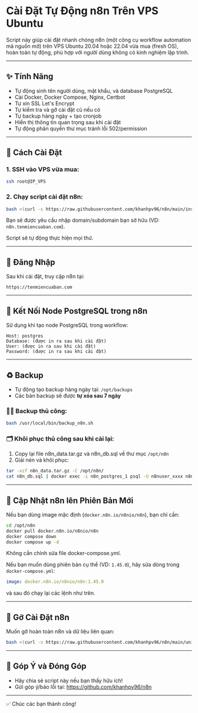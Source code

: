 # Cài Đặt Tự Động n8n Trên VPS Ubuntu

Script này giúp cài đặt nhanh chóng n8n (một công cụ workflow automation mã nguồn mở) trên VPS Ubuntu 20.04 hoặc 22.04 vừa mua (fresh OS), hoàn toàn tự động, phù hợp với người dùng không có kinh nghiệm lập trình.

---

## ✨ Tính Năng
- Tự động sinh tên người dùng, mật khẩu, và database PostgreSQL
- Cài Docker, Docker Compose, Nginx, Certbot
- Tự xin SSL Let's Encrypt
- Tự kiểm tra và gỡ cài đặt cũ nếu có
- Tự backup hàng ngày + tạo cronjob
- Hiển thị thông tin quan trọng sau khi cài đặt
- Tự động phân quyền thư mục tránh lỗi 502/permission

---

## 📄 Cách Cài Đặt

### 1. SSH vào VPS vừa mua:
```bash
ssh root@IP_VPS
```

### 2. Chạy script cài đặt n8n:
```bash
bash <(curl -s https://raw.githubusercontent.com/khanhpv96/n8n/main/install_n8n.sh)
```

Bạn sẽ được yêu cầu nhập domain/subdomain bạn sở hữu (VD: `n8n.tenmiencuaban.com`).

Script sẽ tự động thực hiện mọi thứ.

---

## 🚪 Đăng Nhập
Sau khi cài đặt, truy cập n8n tại:
```
https://tenmiencuaban.com
```

---

## 🧰 Kết Nối Node PostgreSQL trong n8n
Sử dụng khi tạo node PostgreSQL trong workflow:
```
Host: postgres
Database: (được in ra sau khi cài đặt)
User: (được in ra sau khi cài đặt)
Password: (được in ra sau khi cài đặt)
```

---

## ♻️ Backup
- Tự động tạo backup hàng ngày tại: `/opt/backups`
- Các bản backup sẽ được **tự xóa sau 7 ngày**

### 🧑‍💻 Backup thủ công:
```bash
bash /usr/local/bin/backup_n8n.sh
```

### 🗂 Khôi phục thủ công sau khi cài lại:
1. Copy lại file n8n_data.tar.gz và n8n_db.sql về thư mục `/opt/n8n`
2. Giải nén và khôi phục:
```bash
tar -xzf n8n_data.tar.gz -C /opt/n8n/
cat n8n_db.sql | docker exec -i n8n_postgres_1 psql -U n8nuser_xxxx n8n_xxxx
```

---

## 🚀 Cập Nhật n8n lên Phiên Bản Mới
Nếu bạn dùng image mặc định (`docker.n8n.io/n8nio/n8n`), bạn chỉ cần:
```bash
cd /opt/n8n
docker pull docker.n8n.io/n8nio/n8n
docker compose down
docker compose up -d
```

Không cần chỉnh sửa file docker-compose.yml.

Nếu bạn muốn dùng phiên bản cụ thể (VD: `1.45.0`), hãy sửa dòng trong `docker-compose.yml`:
```yaml
image: docker.n8n.io/n8nio/n8n:1.45.0
```
và sau đó chạy lại các lệnh như trên.

---

## 🚫 Gỡ Cài Đặt n8n
Muốn gỡ hoàn toàn n8n và dữ liệu liên quan:
```bash
bash <(curl -s https://raw.githubusercontent.com/khanhpv96/n8n/main/uninstall_n8n.sh)
```

---

## 💬 Góp Ý và Đóng Góp
- Hãy chia sẻ script này nếu bạn thấy hữu ích!
- Gửi góp ý/báo lỗi tại: https://github.com/khanhpv96/n8n

---

✅ Chúc các bạn thành công!
